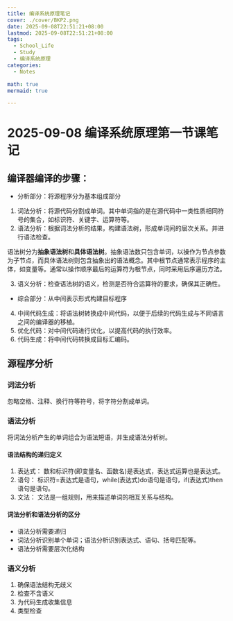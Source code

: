 ```yaml
---
title: 编译系统原理笔记
cover: ./cover/BKP2.png
date: 2025-09-08T22:51:21+08:00
lastmod: 2025-09-08T22:51:21+08:00
tags:
  - School_Life
  - Study
  - 编译系统原理
categories:
  - Notes

math: true
mermaid: true

---
```

# 2025-09-08 编译系统原理第一节课笔记

## 编译器编译的步骤：

- 分析部分：将源程序分为基本组成部分

1. 词法分析：将源代码分割成单词。其中单词指的是在源代码中一类性质相同符号的集合，如标识符、关键字、运算符等。
2. 语法分析：根据词法分析的结果，构建语法树，形成单词间的层次关系。并进行语法检查。

语法树分为**抽象语法树**和**具体语法树**。抽象语法数只包含单词，以操作为节点参数为子节点，而具体语法树则包含抽象出的语法概念。其中根节点通常表示程序的主体，如变量等。通常以操作顺序最后的运算符为根节点，同时采用后序遍历方法。

3. 语义分析：检查语法树的语义，检测是否符合运算符的要求，确保其正确性。

- 综合部分：从中间表示形式构建目标程序

4. 中间代码生成：将语法树转换成中间代码，以便于后续的代码生成与不同语言之间的编译器的移植。
5. 优化代码：对中间代码进行优化，以提高代码的执行效率。
6. 代码生成：将中间代码转换成目标汇编码。

## 源程序分析

### 词法分析

忽略空格、注释、换行符等符号，将字符分割成单词。

### 语法分析

将词法分析产生的单词组合为语法短语，并生成语法分析树。

#### 语法结构的递归定义

1. 表达式：
数和标识符(即变量名、函数名)是表达式，表达式运算也是表达式。
2. 语句：
标识符=表达式是语句，while(表达式)do语句是语句，if(表达式)then语句是语句。
3. 文法：
  文法是一组规则，用来描述单词的相互关系与结构。

#### 词法分析和语法分析的区分

- 语法分析需要递归
- 词法分析识别单个单词；语法分析识别表达式、语句、括号匹配等。
- 语法分析需要层次化结构

### 语义分析

1. 确保语法结构无歧义
2. 检查不含语义
3. 为代码生成收集信息
4. 类型检查